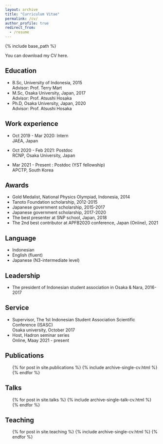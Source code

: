 ```yaml
---
layout: archive
title: "Curriculum Vitae"
permalink: /cv/
author_profile: true
redirect_from:
  - /resume
---
```


{% include base_path %}

You can download my CV here.


## Education
* B.Sc, University of Indonesia, 2015\
  Advisor: Prof. Terry Mart
* M.Sc, Osaka University, Japan, 2017\
  Advisor: Prof. Atsushi Hosaka
* Ph.D, Osaka University, Japan, 2020\
  Advisor: Prof. Atsushi Hosaka

## Work experience

* Oct 2019 - Mar 2020: Intern\
  JAEA, Japan
  
* Oct 2020 - Feb 2021: Postdoc\
  RCNP, Osaka University, Japan

* Mar 2021 - Present : Postdoc (YST fellowship)\
  APCTP, South Korea

## Awards
* Gold Medalist, National Physics Olympiad, Indonesia, 2014
* Tanoto Foundation scholarship, 2012-2015
* Japanese government scholarship, 2015-2017
* Japanese government scholarship, 2017-2020
* The best presenter at SNP school, Japan, 2018
* The 2nd best contributor at APFB2020 conference, Japan (Online), 2021

## Language
* Indonesian
* English (fluent)
* Japanese (N3-intermediate level) 

## Leadership
* The president of Indonesian student association in Osaka & Nara, 2016-2017

## Service
* Supervisor, The 1st Indonesian Student Association Scientific Conference (ISASC)\
  Osaka university, October 2017
* Host, Hadron seminar series\
  Online, Maay 2021 - present

## Publications
  <ul>{% for post in site.publications %}
    {% include archive-single-cv.html %}
  {% endfor %}</ul>
  
## Talks
  <ul>{% for post in site.talks %}
    {% include archive-single-talk-cv.html %}
  {% endfor %}</ul>
  
## Teaching
  <ul>{% for post in site.teaching %}
    {% include archive-single-cv.html %}
  {% endfor %}</ul>
